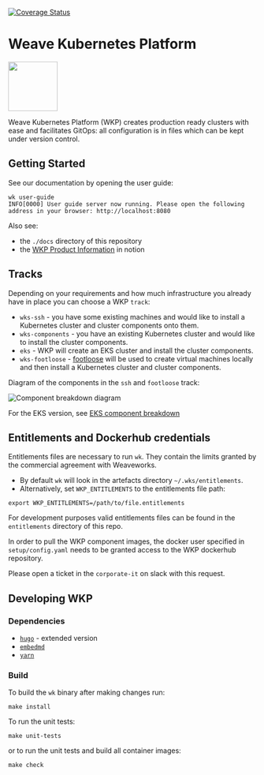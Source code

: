 [![Coverage Status](https://coveralls.io/repos/github/weaveworks/wks/badge.svg?branch=master&t=Yv0GnU)](https://coveralls.io/github/weaveworks/wks?branch=master)

# Weave Kubernetes Platform

<img src="/docs/images/wk-transparent.svg" height="100">

Weave Kubernetes Platform (WKP) creates production ready clusters with ease and
facilitates GitOps: all configuration is in files which can be kept under version control.

## Getting Started

See our documentation by opening the user guide:

```console
wk user-guide
INFO[0000] User guide server now running. Please open the following address in your browser: http://localhost:8080
```

Also see:

- the `./docs` directory of this repository
- the [WKP Product Information](https://www.notion.so/weaveworks/WKP-Product-information-a6f142ce885b41c288ab97b0eb21fbf4) in notion

## Tracks

Depending on your requirements and how much infrastructure you already have in place you can choose a WKP `track`:

- `wks-ssh` - you have some existing machines and would like to install a Kubernetes cluster and cluster components onto them.
- `wks-components` - you have an existing Kubernetes cluster and would like to install the cluster components.
- `eks` - WKP will create an EKS cluster and install the cluster components.
- `wks-footloose` - [footloose](https://github.com/weaveworks/footloose) will be used to create virtual machines locally and then install a Kubernetes cluster and cluster components.

Diagram of the components in the `ssh` and `footloose` track:

![Component breakdown diagram](/docs/images/component-breakdown.png)

For the EKS version, see [EKS component breakdown](/docs/component-diagram-eks.md)

## Entitlements and Dockerhub credentials

Entitlements files are necessary to run `wk`. They contain the limits
granted by the commercial agreement with Weaveworks.

- By default `wk` will look in the artefacts directory `~/.wks/entitlements`.
- Alternatively, set `WKP_ENTITLEMENTS` to the entitlements file path:

```console
export WKP_ENTITLEMENTS=/path/to/file.entitlements
```

For development purposes valid entitlements files can be found in the `entitlements` directory of this repo.

In order to pull the WKP component images, the docker user specified in `setup/config.yaml` needs
to be granted access to the WKP dockerhub repository.

Please open a ticket in the `corporate-it` on slack with this request.

## Developing WKP

### Dependencies

- [`hugo`](https://gohugo.io/getting-started/quick-start/) - extended version
- [`embedmd`](https://github.com/campoy/embedmd)
- [`yarn`](https://classic.yarnpkg.com/en/docs/install)

### Build

To build the `wk` binary after making changes run:

```console
make install
```

To run the unit tests:

```console
make unit-tests
```

or to run the unit tests and build all container images:

```console
make check
```
